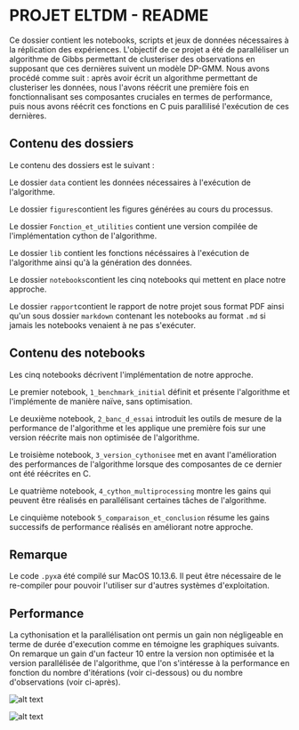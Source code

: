# PROJET ELTDM - README

Ce dossier contient les notebooks, scripts et jeux de données nécessaires à la réplication des expériences. L'objectif de ce projet a été de paralléliser un algorithme de Gibbs permettant de clusteriser des observations en supposant que ces dernières suivent un modèle DP-GMM. Nous avons procédé comme suit : après avoir écrit un algorithme permettant de clusteriser les données, nous l'avons réécrit une première fois en fonctionnalisant ses composantes cruciales en termes de performance, puis nous avons réécrit ces fonctions en C puis parallilisé l'exécution de ces dernières. 

## Contenu des dossiers

Le contenu des dossiers est le suivant : 

Le dossier ```data``` contient les données nécessaires à l'exécution de l'algorithme. 

Le dossier ```figures```contient les figures générées au cours du processus. 

Le dossier ```Fonction_et_utilities``` contient une version compilée de l'implémentation cython de l'algorithme. 

Le dossier ```lib``` contient les fonctions nécéssaires à l'exécution de l'algorithme ainsi qu'à la génération des données. 

Le dossier ```notebooks```contient les cinq notebooks qui mettent en place notre approche. 

Le dossier ```rapport```contient le rapport de notre projet sous format PDF ainsi qu'un sous dossier ```markdown``` contenant les notebooks au format ```.md``` si jamais les notebooks venaient à ne pas s'exécuter.

## Contenu des notebooks

Les cinq notebooks décrivent l'implémentation de notre approche. 

Le premier notebook, ```1_benchmark_initial``` définit et présente l'algorithme et l'implémente de manière naïve, sans optimisation.

Le deuxième notebook, ```2_banc_d_essai``` introduit les outils de mesure de la performance de l'algorithme et les applique une première fois sur une version réécrite mais non optimisée de l'algorithme.

Le troisième notebook, ```3_version_cythonisee``` met en avant l'amélioration des performances de l'algorithme lorsque des composantes de ce dernier ont été réécrites en C.

Le quatrième notebook, ```4_cython_multiprocessing``` montre les gains qui peuvent être réalisés en parallélisant certaines tâches de l'algorithme.

Le cinquième notebook ```5_comparaison_et_conclusion``` résume les gains successifs de performance réalisés en améliorant notre approche. 

## Remarque

Le code ```.pyx```a été compilé sur MacOS 10.13.6. Il peut être nécessaire de le re-compiler pour pouvoir l'utiliser sur d'autres systèmes d'exploitation. 

## Performance

La cythonisation et la parallélisation ont permis un gain non négligeable en terme de durée d'execution comme en témoigne les graphiques suivants. On remarque un gain d'un facteur 10 entre la version non optimisée et la version parallélisée de l'algorithme, que l'on s'intéresse à la performance en fonction du nombre d'itérations (voir ci-dessous) ou du nombre d'observations (voir ci-après).

![alt text](https://github.com/hugothimonier/parallelization_sort/blob/master/rendu_final/figures/iterations_comparison.png)

![alt text](https://github.com/hugothimonier/parallelization_sort/blob/master/rendu_final/figures/observations_comparison.png)

